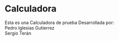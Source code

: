 # Calculadora
Esta es una Calculadora de prueba
Desarrollada por:
<br>
Pedro Iglesias Gutierrez
<br>
Sergio Terán
<br>
